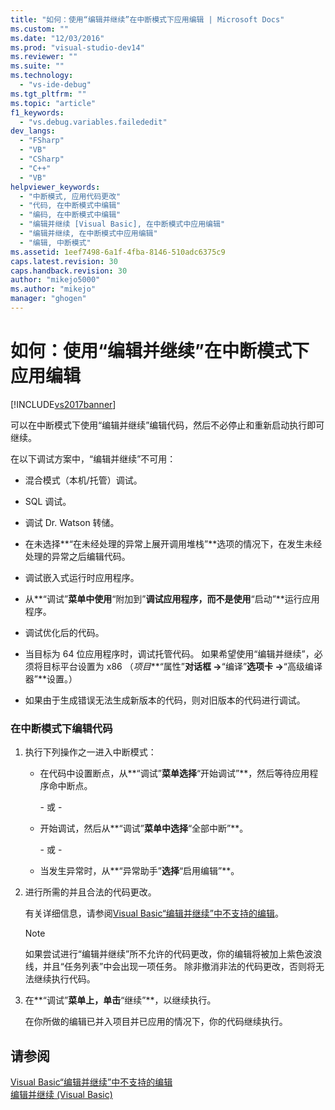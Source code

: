 ```yaml
---
title: "如何：使用“编辑并继续”在中断模式下应用编辑 | Microsoft Docs"
ms.custom: ""
ms.date: "12/03/2016"
ms.prod: "visual-studio-dev14"
ms.reviewer: ""
ms.suite: ""
ms.technology: 
  - "vs-ide-debug"
ms.tgt_pltfrm: ""
ms.topic: "article"
f1_keywords: 
  - "vs.debug.variables.failededit"
dev_langs: 
  - "FSharp"
  - "VB"
  - "CSharp"
  - "C++"
  - "VB"
helpviewer_keywords: 
  - "中断模式, 应用代码更改"
  - "代码, 在中断模式中编辑"
  - "编码, 在中断模式中编辑"
  - "编辑并继续 [Visual Basic], 在中断模式中应用编辑"
  - "编辑并继续, 在中断模式中应用编辑"
  - "编辑, 中断模式"
ms.assetid: 1eef7498-6a1f-4fba-8146-510adc6375c9
caps.latest.revision: 30
caps.handback.revision: 30
author: "mikejo5000"
ms.author: "mikejo"
manager: "ghogen"
---
```

# 如何：使用“编辑并继续”在中断模式下应用编辑
[!INCLUDE[vs2017banner](../code-quality/includes/vs2017banner.md)]

可以在中断模式下使用“编辑并继续”编辑代码，然后不必停止和重新启动执行即可继续。  
  
 在以下调试方案中，“编辑并继续”不可用：  
  
-   混合模式（本机\/托管）调试。  
  
-   SQL 调试。  
  
-   调试 Dr.  Watson 转储。  
  
-   在未选择**“在未经处理的异常上展开调用堆栈”**选项的情况下，在发生未经处理的异常之后编辑代码。  
  
-   调试嵌入式运行时应用程序。  
  
-   从**“调试”**菜单中使用**“附加到”**调试应用程序，而不是使用**“启动”**运行应用程序。  
  
-   调试优化后的代码。  
  
-   当目标为 64 位应用程序时，调试托管代码。  如果希望使用“编辑并继续”，必须将目标平台设置为 x86  （*项目***“属性”**对话框 \-\>**“编译”**选项卡 \-\>**“高级编译器”**设置。）  
  
-   如果由于生成错误无法生成新版本的代码，则对旧版本的代码进行调试。  
  
### 在中断模式下编辑代码  
  
1.  执行下列操作之一进入中断模式：  
  
    -   在代码中设置断点，从**“调试”**菜单选择**“开始调试”**，然后等待应用程序命中断点。  
  
         \- 或 \-  
  
    -   开始调试，然后从**“调试”**菜单中选择**“全部中断”**。  
  
         \- 或 \-  
  
    -   当发生异常时，从**“异常助手”**选择**“启用编辑”**。  
  
2.  进行所需的并且合法的代码更改。  
  
     有关详细信息，请参阅[Visual Basic“编辑并继续”中不支持的编辑](../debugger/unsupported-edits-in-visual-basic-edit-and-continue.md)。  
  
    > [!NOTE]
    >  如果尝试进行“编辑并继续”所不允许的代码更改，你的编辑将被加上紫色波浪线，并且“任务列表”中会出现一项任务。  除非撤消非法的代码更改，否则将无法继续执行代码。  
  
3.  在**“调试”**菜单上，单击**“继续”**，以继续执行。  
  
     在你所做的编辑已并入项目并已应用的情况下，你的代码继续执行。  
  
## 请参阅  
 [Visual Basic“编辑并继续”中不支持的编辑](../debugger/unsupported-edits-in-visual-basic-edit-and-continue.md)   
 [编辑并继续 \(Visual Basic\)](../debugger/edit-and-continue-visual-basic.md)